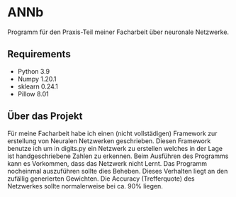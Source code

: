 # ANNb
Programm für den Praxis-Teil meiner Facharbeit über neuronale Netzwerke.

## Requirements
* Python 3.9
* Numpy 1.20.1
* sklearn 0.24.1
* Pillow 8.01

## Über das Projekt
Für meine Facharbeit habe ich einen (nicht vollstädigen) Framework zur erstellung von Neuralen Netzwerken geschrieben.
Diesen Framework benutze ich um in digits.py ein Netzwerk zu erstellen welches in der Lage ist handgeschriebene Zahlen zu erkennen.
Beim Ausführen des Programms kann es Vorkommen, dass das Netzwerk nicht Lernt. Das Programm nocheinmal auszuführen sollte dies Beheben.
Dieses Verhalten liegt an den zufällig generierten Gewichten. Die Accuracy (Trefferquote) des Netzwerkes sollte normalerweise bei ca. 90% liegen.
